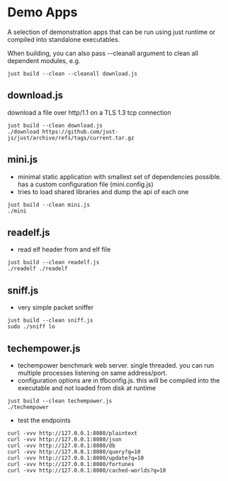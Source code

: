 # Demo Apps

A selection of demonstration apps that can be run using just runtime or compiled into standalone executables.

When building, you can also pass --cleanall argument to clean all dependent modules, e.g.

```
just build --clean --cleanall download.js
```

## download.js

download a file over http/1.1 on a TLS 1.3 tcp connection

```
just build --clean download.js
./download https://github.com/just-js/just/archive/refs/tags/current.tar.gz
```

## mini.js

- minimal static application with smallest set of dependencies possible.  has a custom configuration file (mini.config.js)
- tries to load shared libraries and dump the api of each one

```
just build --clean mini.js
./mini
```

## readelf.js

- read elf header from and elf file

```
just build --clean readelf.js
./readelf ./readelf
```

## sniff.js

- very simple packet sniffer

```
just build --clean sniff.js
sudo ./sniff lo
```

## techempower.js

- techempower benchmark web server. single threaded. you can run multiple processes listening on same address/port.
- configuration options are in tfbconfig.js. this will be compiled into the executable and not loaded from disk at runtime

```
just build --clean techempower.js
./techempower
```

- test the endpoints

```
curl -vvv http://127.0.0.1:8080/plaintext
curl -vvv http://127.0.0.1:8080/json
curl -vvv http://127.0.0.1:8080/db
curl -vvv http://127.0.0.1:8080/query?q=10
curl -vvv http://127.0.0.1:8080/update?q=10
curl -vvv http://127.0.0.1:8080/fortunes
curl -vvv http://127.0.0.1:8080/cached-worlds?q=10
```
